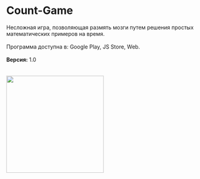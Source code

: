 # Count-Game
Несложная игра, позволяющая размять мозги путем решения простых математических примеров на время.
<br><br>
Программа доступна в: Google Play, JS Store, Web.
<br><br>
<b>Версия:</b> 1.0
<br><br><br>
<a href="https://jsstore.difres.ru/product?id=2"><img src="https://jsstore.difres.ru/img/buttons/js_store.jpg" width="256px"></a>
